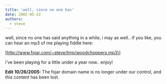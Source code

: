 ```yaml
---
title: 'well, since no one has'
date: 2002-05-22
authors:
  - steve
---
```


well, since no one has said anything in a while, i may as well.. if you like, you can hear an mp3 of me playing fiddle here:

\[http://www.fojar.com/~steve/tmp/woodchoppers.mp3\]

i've been playing for a little under a year now.. enjoy!

**Edit 10/26/2005:** The fojar domain name is no longer under our control, and this content has been lost.
